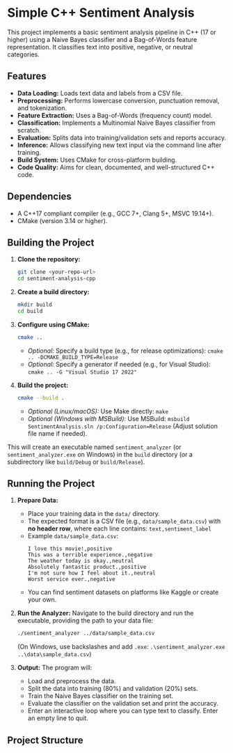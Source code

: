 # Simple C++ Sentiment Analysis

This project implements a basic sentiment analysis pipeline in C++ (17 or higher) using a Naive Bayes classifier and a Bag-of-Words feature representation. It classifies text into positive, negative, or neutral categories.

## Features

-  **Data Loading:** Loads text data and labels from a CSV file.
-  **Preprocessing:** Performs lowercase conversion, punctuation removal, and tokenization.
-  **Feature Extraction:** Uses a Bag-of-Words (frequency count) model.
-  **Classification:** Implements a Multinomial Naive Bayes classifier from scratch.
-  **Evaluation:** Splits data into training/validation sets and reports accuracy.
-  **Inference:** Allows classifying new text input via the command line after training.
-  **Build System:** Uses CMake for cross-platform building.
-  **Code Quality:** Aims for clean, documented, and well-structured C++ code.

## Dependencies

-  A C++17 compliant compiler (e.g., GCC 7+, Clang 5+, MSVC 19.14+).
-  CMake (version 3.14 or higher).

## Building the Project

1. **Clone the repository:**

   ```bash
   git clone <your-repo-url>
   cd sentiment-analysis-cpp
   ```

2. **Create a build directory:**

   ```bash
   mkdir build
   cd build
   ```

3. **Configure using CMake:**

   ```bash
   cmake ..
   ```

   -  _Optional:_ Specify a build type (e.g., for release optimizations): `cmake .. -DCMAKE_BUILD_TYPE=Release`
   -  _Optional:_ Specify a generator if needed (e.g., for Visual Studio): `cmake .. -G "Visual Studio 17 2022"`

4. **Build the project:**
   ```bash
   cmake --build .
   ```
   -  _Optional (Linux/macOS):_ Use Make directly: `make`
   -  _Optional (Windows with MSBuild):_ Use MSBuild: `msbuild SentimentAnalysis.sln /p:Configuration=Release` (Adjust solution file name if needed).

This will create an executable named `sentiment_analyzer` (or `sentiment_analyzer.exe` on Windows) in the `build` directory (or a subdirectory like `build/Debug` or `build/Release`).

## Running the Project

1. **Prepare Data:**

   -  Place your training data in the `data/` directory.
   -  The expected format is a CSV file (e.g., `data/sample_data.csv`) with **no header row**, where each line contains: `text,sentiment_label`
   -  Example `data/sample_data.csv`:
      ```csv
      I love this movie!,positive
      This was a terrible experience.,negative
      The weather today is okay.,neutral
      Absolutely fantastic product.,positive
      I'm not sure how I feel about it.,neutral
      Worst service ever.,negative
      ```
   -  You can find sentiment datasets on platforms like Kaggle or create your own.

2. **Run the Analyzer:**
   Navigate to the build directory and run the executable, providing the path to your data file:

   ```bash
   ./sentiment_analyzer ../data/sample_data.csv
   ```

   (On Windows, use backslashes and add `.exe`: `.\sentiment_analyzer.exe ..\data\sample_data.csv`)

3. **Output:**
   The program will:
   -  Load and preprocess the data.
   -  Split the data into training (80%) and validation (20%) sets.
   -  Train the Naive Bayes classifier on the training set.
   -  Evaluate the classifier on the validation set and print the accuracy.
   -  Enter an interactive loop where you can type text to classify. Enter an empty line to quit.

## Project Structure
